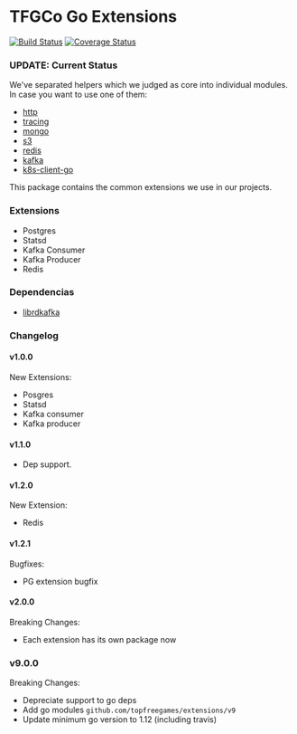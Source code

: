 TFGCo Go Extensions
===================

[![Build Status](https://travis-ci.org/topfreegames/extensions.svg?branch=master)](https://travis-ci.org/topfreegames/extensions)
[![Coverage Status](https://coveralls.io/repos/github/topfreegames/extensions/badge.svg?branch=master)](https://coveralls.io/github/topfreegames/extensions?branch=master)

### UPDATE: Current Status
We've separated helpers which we judged as core into individual modules. In case you want to use one of them:
* [http](https://github.com/topfreegames/go-extensions-http)
* [tracing](https://github.com/topfreegames/go-extensions-tracing)
* [mongo](https://github.com/topfreegames/go-extensions-mongo)
* [s3](https://github.com/topfreegames/go-extensions-s3)
* [redis](https://github.com/topfreegames/go-extensions-redis)
* [kafka](https://github.com/topfreegames/go-extensions-kafka)
* [k8s-client-go](https://github.com/topfreegames/go-extensions-k8s-client-go)

This package contains the common extensions we use in our projects.

### Extensions
* Postgres
* Statsd
* Kafka Consumer
* Kafka Producer
* Redis

### Dependencias
* [librdkafka](https://github.com/edenhill/librdkafka)

### Changelog
#### v1.0.0

New Extensions:

* Posgres
* Statsd
* Kafka consumer
* Kafka producer

#### v1.1.0

* Dep support.

#### v1.2.0

New Extension:

* Redis

#### v1.2.1

Bugfixes:

* PG extension bugfix

#### v2.0.0

Breaking Changes:

* Each extension has its own package now

### v9.0.0

Breaking Changes:

* Depreciate support to go deps
* Add go modules `github.com/topfreegames/extensions/v9`
* Update minimum go version to 1.12 (including travis)
